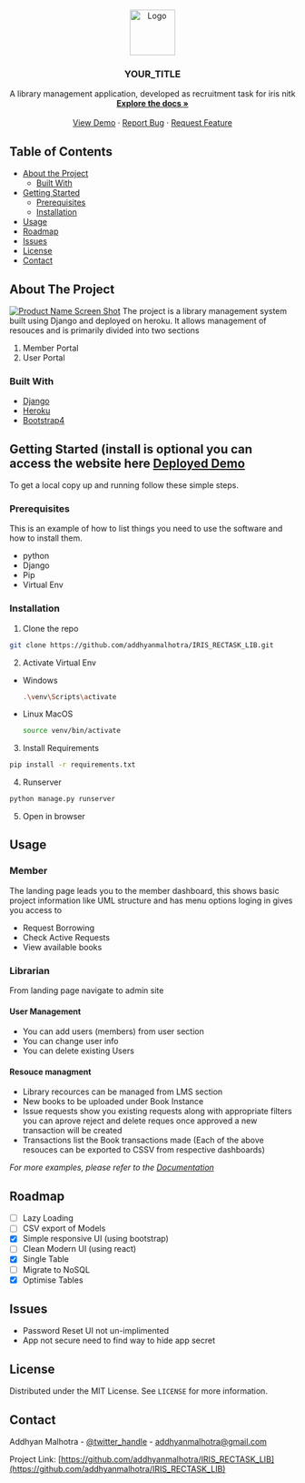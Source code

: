 <!--
*** Thanks for checking out this README Template. If you have a suggestion that would
*** make this better, please fork the repo and create a pull request or simply open
*** an issue with the tag "enhancement".
*** Thanks again! Now go create something AMAZING! :D
***
***
***
*** To avoid retyping too much info. Do a search and replace for the following:
*** github_username, IRIS_RECTASK_LIB, twitter_handle, addhyanmalhotra@gmail.com
-->





<!-- PROJECT SHIELDS -->
<!--
*** I'm using markdown "reference style" links for readability.
*** Reference links are enclosed in brackets [ ] instead of parentheses ( ).
*** See the bottom of this document for the declaration of the reference variables
*** for contributors-url, forks-url, etc. This is an optional, concise syntax you may use.
*** https://www.markdownguide.org/basic-syntax/#reference-style-links
-->



<!-- PROJECT LOGO -->
<br />
<p align="center">
  <a href="https://github.com/addhyanmalhotra/IRIS_RECTASK_LIB">
    <img src="images/logo.png" alt="Logo" width="80" height="80">
  </a>

  <h3 align="center">YOUR_TITLE</h3>

  <p align="center">
    A library management application, developed as recruitment task for iris nitk
    <br />
    <a href="https://github.com/addhyanmalhotra/IRIS_RECTASK_LIB"><strong>Explore the docs »</strong></a>
    <br />
    <br />
    <a href="https://github.com/addhyanmalhotra/IRIS_RECTASK_LIB">View Demo</a>
    ·
    <a href="https://github.com/addhyanmalhotra/IRIS_RECTASK_LIB/issues">Report Bug</a>
    ·
    <a href="https://github.com/addhyanmalhotra/IRIS_RECTASK_LIB/issues">Request Feature</a>
  </p>
</p>



<!-- TABLE OF CONTENTS -->
## Table of Contents

* [About the Project](#about-the-project)
  * [Built With](#built-with)
* [Getting Started](#getting-started)
  * [Prerequisites](#prerequisites)
  * [Installation](#installation)
* [Usage](#usage)
* [Roadmap](#roadmap)
* [Issues](#iisues)
* [License](#license)
* [Contact](#contact)



<!-- ABOUT THE PROJECT -->
## About The Project

[![Product Name Screen Shot][product-screenshot]](https://iris-rec-task.herokuapp.com/)
The project is a library management system built using Django and deployed on heroku.
It allows management of resouces and is primarily divided into two sections
1. Member Portal
2. User Portal


### Built With

* [Django]()
* [Heroku]()
* [Bootstrap4]()



<!-- GETTING STARTED -->
## Getting Started (install is optional you can access the website here [Deployed Demo](https://iris-rec-task.herokuapp.com/)

To get a local copy up and running follow these simple steps.

### Prerequisites

This is an example of how to list things you need to use the software and how to install them.
* python
* Django
* Pip
* Virtual Env

### Installation

1. Clone the repo
```sh
git clone https://github.com/addhyanmalhotra/IRIS_RECTASK_LIB.git
```
2. Activate Virtual Env
  * Windows 
    ```sh
    .\venv\Scripts\activate
    ```
  * Linux MacOS
    ```sh
    source venv/bin/activate
    ```
3. Install Requirements
```sh
pip install -r requirements.txt
```
4. Runserver
```sh
python manage.py runserver
```
5. Open in browser
  



<!-- USAGE EXAMPLES -->
## Usage

### Member
The landing page leads you to the member dashboard, this shows basic project information like UML structure and has menu options loging in gives you access to
* Request Borrowing
* Check Active Requests
* View available books

### Librarian
From landing page navigate to admin site
#### User Management
* You can add users (members) from user section
* You can change user info
* You can delete existing Users
#### Resouce managment
* Library recources can be managed from LMS section
* New books to be uploaded under Book Instance
* Issue requests show you existing requests along with appropriate filters you can aprove reject and delete reques
once approved a new transaction will be created
* Transactions list the Book transactions made
 (Each of the above resouces can be exported to CSSV from respective dashboards)

_For more examples, please refer to the [Documentation](https://example.com)_

<!-- ROADMAP -->
## Roadmap
- [ ] Lazy Loading
- [ ] CSV export of Models
- [x] Simple responsive UI (using bootstrap)
- [ ] Clean Modern UI (using react)
- [x] Single Table
- [ ] Migrate to NoSQL
- [x] Optimise Tables

## Issues 

* Password Reset UI not un-implimented 
* App not secure need to find way to hide app secret

<!-- LICENSE -->
## License

Distributed under the MIT License. See `LICENSE` for more information.



<!-- CONTACT -->
## Contact

Addhyan Malhotra - [@twitter_handle](https://twitter.com/twitter_handle) - addhyanmalhotra@gmail.com

Project Link: [https://github.com/addhyanmalhotra/IRIS_RECTASK_LIB](https://github.com/addhyanmalhotra/IRIS_RECTASK_LIB)







<!-- MARKDOWN LINKS & IMAGES -->
<!-- https://www.markdownguide.org/basic-syntax/#reference-style-links -->
[contributors-shield]: https://img.shields.io/github/contributors/addhyanmalhotra/repo.svg?style=flat-square
[contributors-url]: https://github.com/addhyanmalhotra
[forks-shield]: https://img.shields.io/github/forks/addhyanmalhotra/repo.svg?style=flat-square
[forks-url]: https://github.com/addhyanmalhotra/repo/network/members
[stars-shield]: https://img.shields.io/github/stars/addhyanmalhotra/repo.svg?style=flat-square
[stars-url]: https://github.com/addhyanmalhotra/repo/stargazers
[issues-shield]: https://img.shields.io/github/issues/addhyanmalhotra/repo.svg?style=flat-square
[issues-url]: https://github.com/addhyanmalhotra/repo/issues
[license-shield]: https://img.shields.io/github/license/addhyanmalhotra/repo.svg?style=flat-square
[license-url]: https://github.com/addhyanmalhotra/repo/blob/master/LICENSE.txt
[linkedin-shield]: https://img.shields.io/badge/-LinkedIn-black.svg?style=flat-square&logo=linkedin&colorB=555
[linkedin-url]: https://linkedin.com/in/addhyanmalhotra
[product-screenshot]: images/screenshot.png
